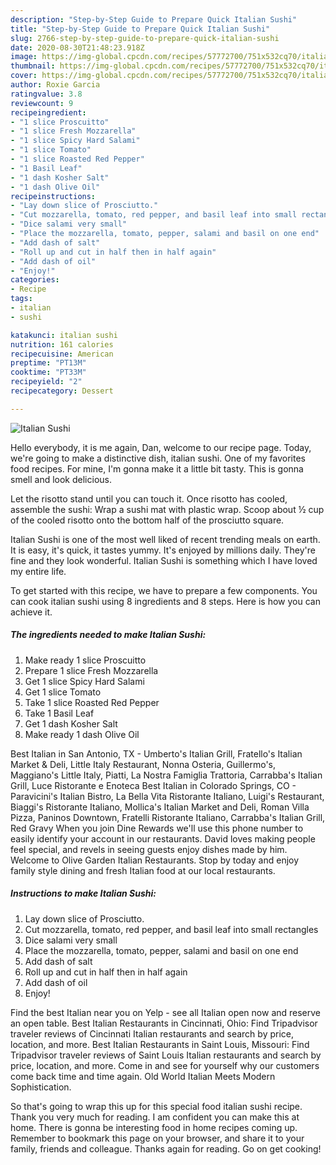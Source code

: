 ```yaml
---
description: "Step-by-Step Guide to Prepare Quick Italian Sushi"
title: "Step-by-Step Guide to Prepare Quick Italian Sushi"
slug: 2766-step-by-step-guide-to-prepare-quick-italian-sushi
date: 2020-08-30T21:48:23.918Z
image: https://img-global.cpcdn.com/recipes/57772700/751x532cq70/italian-sushi-recipe-main-photo.jpg
thumbnail: https://img-global.cpcdn.com/recipes/57772700/751x532cq70/italian-sushi-recipe-main-photo.jpg
cover: https://img-global.cpcdn.com/recipes/57772700/751x532cq70/italian-sushi-recipe-main-photo.jpg
author: Roxie Garcia
ratingvalue: 3.8
reviewcount: 9
recipeingredient:
- "1 slice Proscuitto"
- "1 slice Fresh Mozzarella"
- "1 slice Spicy Hard Salami"
- "1 slice Tomato"
- "1 slice Roasted Red Pepper"
- "1 Basil Leaf"
- "1 dash Kosher Salt"
- "1 dash Olive Oil"
recipeinstructions:
- "Lay down slice of Prosciutto."
- "Cut mozzarella, tomato, red pepper, and basil leaf into small rectangles"
- "Dice salami very small"
- "Place the mozzarella, tomato, pepper, salami and basil on one end"
- "Add dash of salt"
- "Roll up and cut in half then in half again"
- "Add dash of oil"
- "Enjoy!"
categories:
- Recipe
tags:
- italian
- sushi

katakunci: italian sushi 
nutrition: 161 calories
recipecuisine: American
preptime: "PT13M"
cooktime: "PT33M"
recipeyield: "2"
recipecategory: Dessert

---
```



![Italian Sushi](https://img-global.cpcdn.com/recipes/57772700/751x532cq70/italian-sushi-recipe-main-photo.jpg)

Hello everybody, it is me again, Dan, welcome to our recipe page. Today, we're going to make a distinctive dish, italian sushi. One of my favorites food recipes. For mine, I'm gonna make it a little bit tasty. This is gonna smell and look delicious.

Let the risotto stand until you can touch it. Once risotto has cooled, assemble the sushi: Wrap a sushi mat with plastic wrap. Scoop about ½ cup of the cooled risotto onto the bottom half of the prosciutto square.

Italian Sushi is one of the most well liked of recent trending meals on earth. It is easy, it's quick, it tastes yummy. It's enjoyed by millions daily. They're fine and they look wonderful. Italian Sushi is something which I have loved my entire life.


To get started with this recipe, we have to prepare a few components. You can cook italian sushi using 8 ingredients and 8 steps. Here is how you can achieve it.

<!--inarticleads1-->

##### The ingredients needed to make Italian Sushi:

1. Make ready 1 slice Proscuitto
1. Prepare 1 slice Fresh Mozzarella
1. Get 1 slice Spicy Hard Salami
1. Get 1 slice Tomato
1. Take 1 slice Roasted Red Pepper
1. Take 1 Basil Leaf
1. Get 1 dash Kosher Salt
1. Make ready 1 dash Olive Oil


Best Italian in San Antonio, TX - Umberto&#39;s Italian Grill, Fratello&#39;s Italian Market &amp; Deli, Little Italy Restaurant, Nonna Osteria, Guillermo&#39;s, Maggiano&#39;s Little Italy, Piatti, La Nostra Famiglia Trattoria, Carrabba&#39;s Italian Grill, Luce Ristorante e Enoteca Best Italian in Colorado Springs, CO - Paravicini&#39;s Italian Bistro, La Bella Vita Ristorante Italiano, Luigi&#39;s Restaurant, Biaggi&#39;s Ristorante Italiano, Mollica&#39;s Italian Market and Deli, Roman Villa Pizza, Paninos Downtown, Fratelli Ristorante Italiano, Carrabba&#39;s Italian Grill, Red Gravy When you join Dine Rewards we&#39;ll use this phone number to easily identify your account in our restaurants. David loves making people feel special, and revels in seeing guests enjoy dishes made by him. Welcome to Olive Garden Italian Restaurants. Stop by today and enjoy family style dining and fresh Italian food at our local restaurants. 

<!--inarticleads2-->

##### Instructions to make Italian Sushi:

1. Lay down slice of Prosciutto.
1. Cut mozzarella, tomato, red pepper, and basil leaf into small rectangles
1. Dice salami very small
1. Place the mozzarella, tomato, pepper, salami and basil on one end
1. Add dash of salt
1. Roll up and cut in half then in half again
1. Add dash of oil
1. Enjoy!


Find the best Italian near you on Yelp - see all Italian open now and reserve an open table. Best Italian Restaurants in Cincinnati, Ohio: Find Tripadvisor traveler reviews of Cincinnati Italian restaurants and search by price, location, and more. Best Italian Restaurants in Saint Louis, Missouri: Find Tripadvisor traveler reviews of Saint Louis Italian restaurants and search by price, location, and more. Come in and see for yourself why our customers come back time and time again. Old World Italian Meets Modern Sophistication. 

So that's going to wrap this up for this special food italian sushi recipe. Thank you very much for reading. I am confident you can make this at home. There is gonna be interesting food in home recipes coming up. Remember to bookmark this page on your browser, and share it to your family, friends and colleague. Thanks again for reading. Go on get cooking!
